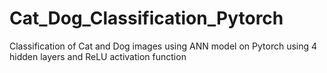 # Cat_Dog_Classification_Pytorch
Classification of Cat and Dog images using ANN model on Pytorch using 4 hidden layers and ReLU activation function
